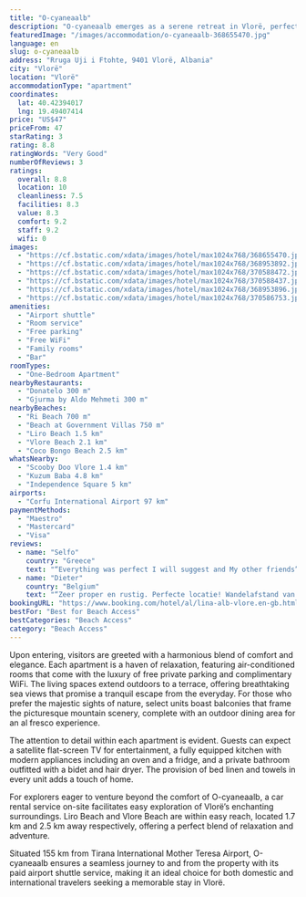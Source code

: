 ```yaml
---
title: "O-cyaneaalb"
description: "O-cyaneaalb emerges as a serene retreat in Vlorë, perfectly positioned a stone's throw away from the pristine Ri Beach and merely 1."
featuredImage: "/images/accommodation/o-cyaneaalb-368655470.jpg"
language: en
slug: o-cyaneaalb
address: "Rruga Uji i Ftohte, 9401 Vlorë, Albania"
city: "Vlorë"
location: "Vlorë"
accommodationType: "apartment"
coordinates:
  lat: 40.42394017
  lng: 19.49407414
price: "US$47"
priceFrom: 47
starRating: 3
rating: 8.8
ratingWords: "Very Good"
numberOfReviews: 3
ratings:
  overall: 8.8
  location: 10
  cleanliness: 7.5
  facilities: 8.3
  value: 8.3
  comfort: 9.2
  staff: 9.2
  wifi: 0
images:
  - "https://cf.bstatic.com/xdata/images/hotel/max1024x768/368655470.jpg?k=d8106e724c03dc185cc378821faad68eb25d04a789a13d9bb87a472f5061e104&o=&hp=1"
  - "https://cf.bstatic.com/xdata/images/hotel/max1024x768/368953892.jpg?k=ce3f692ad3145ba30fd2373c6215e8111c9d2aba52ca61da0b100ab227761712&o=&hp=1"
  - "https://cf.bstatic.com/xdata/images/hotel/max1024x768/370588472.jpg?k=553fd553094292a978859de00f86716007e4d486a930982d566619fbbf729636&o=&hp=1"
  - "https://cf.bstatic.com/xdata/images/hotel/max1024x768/370588437.jpg?k=8d323f3bfa7d4b7fbc0e58da4b6b7feee01ec90dd81ad181b9a72913511614df&o=&hp=1"
  - "https://cf.bstatic.com/xdata/images/hotel/max1024x768/368953896.jpg?k=c3185a5c8b9dd7ab634015c8e0c4fd1b88567cb5edce444c2df9d302403b6209&o=&hp=1"
  - "https://cf.bstatic.com/xdata/images/hotel/max1024x768/370586753.jpg?k=f6565b6dfe6f5f2e37d7c58f72a74c43f82da123e5c310d156b37d5b2a411516&o=&hp=1"
amenities:
  - "Airport shuttle"
  - "Room service"
  - "Free parking"
  - "Free WiFi"
  - "Family rooms"
  - "Bar"
roomTypes:
  - "One-Bedroom Apartment"
nearbyRestaurants:
  - "Donatelo 300 m"
  - "Gjurma by Aldo Mehmeti 300 m"
nearbyBeaches:
  - "Ri Beach 700 m"
  - "Beach at Government Villas 750 m"
  - "Liro Beach 1.5 km"
  - "Vlore Beach 2.1 km"
  - "Coco Bongo Beach 2.5 km"
whatsNearby:
  - "Scooby Doo Vlore 1.4 km"
  - "Kuzum Baba 4.8 km"
  - "Independence Square 5 km"
airports:
  - "Corfu International Airport 97 km"
paymentMethods:
  - "Maestro"
  - "Mastercard"
  - "Visa"
reviews:
  - name: "Selfo"
    country: "Greece"
    text: "“Everything was perfect I will suggest and My other friends”"
  - name: "Dieter"
    country: "Belgium"
    text: "“Zeer proper en rustig. Perfecte locatie! Wandelafstand van het strand. Host was zeer vriendelijk en hulpvol. We konden er ook eten en het was allemaal zeer lekker. Het is zeer dicht bij een centrum waar veel te doen is. Leuke restaurantjes en bij...”"
bookingURL: "https://www.booking.com/hotel/al/lina-alb-vlore.en-gb.html?aid=8035640"
bestFor: "Best for Beach Access"
bestCategories: "Beach Access"
category: "Beach Access"
---
```


Upon entering, visitors are greeted with a harmonious blend of comfort and elegance. Each apartment is a haven of relaxation, featuring air-conditioned rooms that come with the luxury of free private parking and complimentary WiFi. The living spaces extend outdoors to a terrace, offering breathtaking sea views that promise a tranquil escape from the everyday. For those who prefer the majestic sights of nature, select units boast balconies that frame the picturesque mountain scenery, complete with an outdoor dining area for an al fresco experience.

The attention to detail within each apartment is evident. Guests can expect a satellite flat-screen TV for entertainment, a fully equipped kitchen with modern appliances including an oven and a fridge, and a private bathroom outfitted with a bidet and hair dryer. The provision of bed linen and towels in every unit adds a touch of home.

For explorers eager to venture beyond the comfort of O-cyaneaalb, a car rental service on-site facilitates easy exploration of Vlorë’s enchanting surroundings. Liro Beach and Vlore Beach are within easy reach, located 1.7 km and 2.5 km away respectively, offering a perfect blend of relaxation and adventure.

Situated 155 km from Tirana International Mother Teresa Airport, O-cyaneaalb ensures a seamless journey to and from the property with its paid airport shuttle service, making it an ideal choice for both domestic and international travelers seeking a memorable stay in Vlorë.
